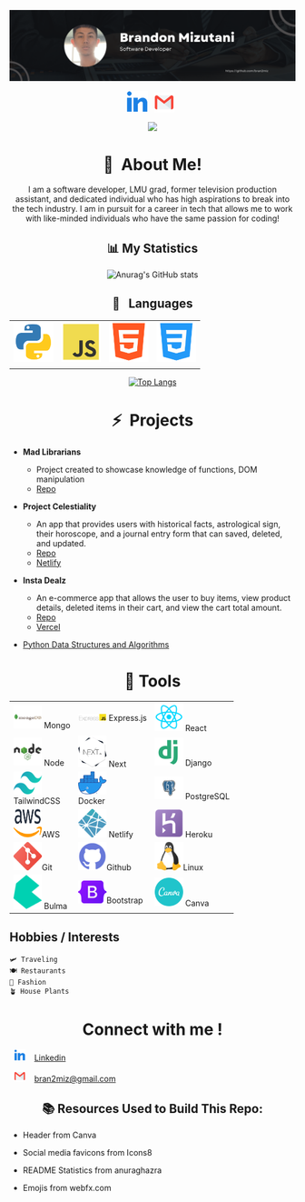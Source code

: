 ![header img here](./img/profile-banner.png)

<p align="center">
<a href="https://www.linkedin.com/in/brandon-mizutani/" target="_blank" rel="noopener noreferrer"><img height="38" src="./img/linkedin.png"></a>&nbsp;&nbsp;
<a href="mailto:bran2miz@gmail.com" target="_blank" rel="noopener noreferrer"><img height="35" src="./img/gmail.png"></a>&nbsp;&nbsp;
</p>

<p align="center">
<img src="https://visitor-badge.glitch.me/badge?page_id=bran2miz.84735692" width="110px">
</p>

<h1 align="center">👋&nbsp; About Me!</h1>

<p align="center">
I am a software developer, LMU grad, former television production assistant, and dedicated individual who has high aspirations to break into the tech industry. I am in pursuit for a career in tech that allows me to work with like-minded individuals who have the same passion for coding!
</p>

<div align="center">  
  
## 📊 My Statistics
  
![Anurag's GitHub stats](https://github-readme-stats.vercel.app/api?username=bran2miz&count_private=true&show_icons=true&theme=radical&card_width=750)
  


## 🐍 &nbsp; Languages

|  |  |  |  |
| ----------- | ----------- | ----------- | ----------- |
<img src="./img/python.png" width=70/> | <img src="./img/js.png" width=70/> | <img src="./img/html.png" width=70/> | <img src="./img/css.png" width=70/> |
|  |  |  |  |

[![Top Langs](https://github-readme-stats.vercel.app/api/top-langs/?username=bran2miz&layout=compact&theme=midnight-purple&card_width=750&langs_count=10)](https://github.com/bran2miz/github-readme-stats)
</div>

<h1 align="center">⚡&nbsp; Projects</h1>

- <b> Mad Librarians</b>
  - Project created to showcase knowledge of functions, DOM manipulation
  - [Repo](https://github.com/ponceedi000/mad-librarians)

- <b>Project Celestiality</b>
  - An app that provides users with historical facts, astrological sign, their horoscope, and a journal entry form that can saved, deleted, and updated.
  - [Repo](https://github.com/CABB-Group)
  - [Netlify](https://project-celestiality.netlify.app)

- <b>Insta Dealz </b>
  - An e-commerce app that allows the user to buy items, view product details, deleted items in their cart, and view the cart total amount.
  - [Repo](https://github.com/Team-PythonGo/insta_dealz_fe)
  - [Vercel](https://insta-dealz-2ir84llib-insta-deals.vercel.app/)

- [Python Data Structures and Algorithms](https://github.com/bran2miz/data-structures-and-algorithms)


<h1 align="center">🔧 Tools</h1>

<div align="center"> 

| | | |
| ----------- | ----------- | ----------- |
| <img src="./img/mongo.png" height=40   width=50/> Mongo | <img src="./img/ExpressJS-logo.png" width=50/> Express.js | <img src="./img/react.png" width=50/> React |
| <img src="./img/node.png" width=50/> Node | <img src="./img/next_logo.png" width=50/> Next | <img src="./img/django.png" width=50/> Django
| <img src="./img/tailwind.png" height=40 width=50/><br>TailwindCSS | <img src="./img/docker.png" height=40 width=50/> <br>Docker | <img src="./img/postgresql.png" height=40 width=50/> PostgreSQL
| <img src="./img/aws.png" height=50 width=50/>AWS | <img src="./img/netlify.png" height=50 width=50/> Netlify | <img src="./img/heroku.png" height=50 width=50/> Heroku
| <img src="./img/git.png" width=50/>Git | <img src="./img/github.png" width=50/>Github | <img src="./img/linux.png" width=50/>Linux
| <img src="./img/bulma-logo.png" height=60 width=50/> Bulma | <img src="./img/bootstrap_logo.png" height=40 width=50/>Bootstrap | <img src="./img/canva.png" width=50/> Canva |

</div>

## Hobbies / Interests

    🛩️ Traveling
    🍽️ Restaurants
    👜 Fashion
    🪴 House Plants

<h1 align="center"> Connect with me !</h1>


  &nbsp; <img src="./img/linkedin.png" width=20/> &nbsp;&nbsp; [Linkedin](https://www.linkedin.com/in/brandon-mizutani)

  &nbsp; <img src="./img/gmail.png" width=20/> &nbsp;&nbsp; bran2miz@gmail.com

<h2  align="center">📚 Resources Used to Build This Repo:</h2>

- Header from Canva

- Social media favicons from Icons8

- README Statistics from anuraghazra

- Emojis from webfx.com

